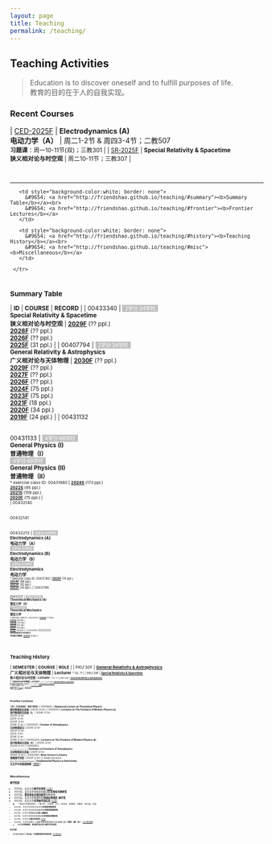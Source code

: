 ```yaml
---
layout: page
title: Teaching
permalink: /teaching/
---
```


<style>
table {
  font-family: arial, sans-serif;
  border-collapse: collapse;
  width: 100%;
}

td, th {
  border: 1px solid #dddddd;
  text-align: left;
  padding: 8px;
}

tr:nth-child(odd) {
  background-color: #dddddd;
}
</style>

<!---------------------------------------------------------------->

<script type="text/x-mathjax-config">

  MathJax.Hub.Config({
    tex2jax: {
      inlineMath: [ ['$','$'] ],
      processEscapes: true
    }
  });
</script>

<!---------------------------------------------------------------->

<script type="text/javascript"
  src="https://cdn.mathjax.org/mathjax/latest/MathJax.js?config=TeX-AMS-MML_HTMLorMML">
  </script>

<!---------------------------------------------------------------->

## <b>Teaching Activities</b>

> Education is to discover oneself and to fulfill purposes of life. <br>
> 教育的目的在于人的自我实现。

<a name="recent"></a>

### **Recent Courses**

<!-- | [GRA-2026F](gr26) | **General Relativity & Astrophysics**<br>**广义相对论与天体物理** | 周二10-11节，地点待定 |
| [TM-2026S](tm26) | **Theoretical Mechanics**<br>**理论力学** | 周一1-2节(单) & 周三7-8节；地点待定<br><small>**习题课**：周一1-2节(双)；地点待定 |  -->

| [CED-2025F](ced25) | **Electrodynamics (A)**<br>**电动力学（A）** | 周二1-2节 & 周四3-4节；二教507<br><small>**习题课**：周一10-11节(双)；三教301 | 
| [SR-2025F](sr25) | **Special Relativity & Spacetime**<br>**狭义相对论与时空观** | 周二10-11节；三教307 | 

<!-- 
| [TM-2025F](tm25) | **Theoretical Mechanics**<br>**理论力学** | 周二5-6节 & 周四7-8节；理教410<br><small>**习题课**: 周三10-11节(双)；理教201 |
| [GRA-2027F](gr27) | **General Relativity & Astrophysics**<br>**广义相对论与天体物理** | 周二10-11节，地点待定 |
-->

<br>

---

<p></p>

<table style="border-collapse: collapse; border: none;">
     <tr>

       <td style="background-color:white; border: none">
         &#9654; <a href="http://friendshao.github.io/teaching/#summary"><b>Summary Table</b></a><br>
         &#9654; <a href="http://friendshao.github.io/teaching/#frontier"><b>Frontier Lectures</b></a>
       </td>
 
       <td style="background-color:white; border: none">            
         &#9654; <a href="http://friendshao.github.io/teaching/#history"><b>Teaching History</b></a><br>
         &#9654; <a href="http://friendshao.github.io/teaching/#misc"><b>Miscellaneous</b></a>
       </td>

     </tr>
</table>

<p></p>

<a name="summary"></a>

### **Summary Table**

| **ID** | **COURSE** | **RECORD** |
| 00433340 | <span style="background-color:#C0C0C0"><small><font color="white">&nbsp; 2学分·34学时 &nbsp;</font></small></span><br>**Special Relativity & Spacetime**<br>**狭义相对论与时空观** | [**2029F**](sr29) (?? ppl.)<br>[**2028F**](sr28) (?? ppl.)<br>[**2026F**](sr26) (?? ppl.)<br>[**2025F**](sr25) (31 ppl.) | 
| 00407794 | <span style="background-color:#C0C0C0"><small><font color="white">&nbsp; 2学分·34学时 &nbsp;</font></small></span><br>**General Relativity & Astrophysics**<br>**广义相对论与天体物理** | [**2030F**](gr30) (?? ppl.)<br>[**2029F**](gr29) (?? ppl.)<br>[**2027F**](gr27) (?? ppl.)<br>[**2026F**](gr26) (?? ppl.)<br>[**2024F**](gr24) (75 ppl.)<br>[**2023F**](gr23) (75 ppl.)<br>[**2021F**](gr21) (18 ppl.)<br>[**2020F**](gr20) (34 ppl.)<br>[**2019F**](gr19) (24 ppl.) | 
| 00431132<br><br><br>00431133 | <span style="background-color:#C0C0C0"><small><font color="white">&nbsp; 4学分·68学时 &nbsp;</font></small></span><br>**General Physics (I)**<br>**普通物理（I）**<br><span style="background-color:#C0C0C0"><small><font color="white">&nbsp; 4学分·68学时 &nbsp;</font></small></span><br>**General Physics (II)**<br>**普通物理（II）**<br><small><small> * exercise class ID: 00431680 | [**2024S**](phy24) (173 ppl.)<br>[**2022S**](phy22) (95 ppl.)<br>[**2021S**](phy21) (159 ppl.)<br>[**2020F**](phy20) (75 ppl.) |  
| 00432140<br><br><br>00432141<br><br><br>00432213 | <span style="background-color:#C0C0C0"><small><font color="white">&nbsp; 4学分·68学时 &nbsp;</font></small></span><br>**Electrodynamics (A)**<br>**电动力学（A）**<br><span style="background-color:#C0C0C0"><small><font color="white">&nbsp; 3学分·51学时 &nbsp;</font></small></span><br>**Electrodynamics (B)**<br>**电动力学（B）**<br><span style="background-color:#C0C0C0"><small><font color="white">&nbsp; 3学分·51学时 &nbsp;</font></small></span><br>**Electrodynamics**<br>**电动力学**<br><small><small> * exercise class ID: 00432160 | [**2025F**](ced25) (74 ppl.)<br>[**2024F**](ced24) (88 ppl.)<br>[**2023F**](ced23) (92 ppl.)<br>[**2022F**](ced22) (30 ppl.) | 
| 00432198<br><br><br>00432211 | <span style="background-color:#C0C0C0"><small><font color="white">&nbsp; 4学分·68学时 &nbsp;</font></small></span><br>**Theoretical Mechanics (A)**<br>**理论力学（A）**<br><span style="background-color:#C0C0C0"><small><font color="white">&nbsp; 3学分·51学时 &nbsp;</font></small></span><br>**Theoretical Mechanics**<br>**理论力学**<br><small><small> * exercise class ID: 00432205 | [**2026S**](tm26) (?? ppl.)<br>[**2025S**](tm25a) (68 ppl.)<br>[**2024S**](tm24) (100 ppl.)<br>[**2022F**](thmech22) (101 ppl.)<br>[**2021F**](thmech21) (105 ppl.)<br>[**2019F**](thmech19) (96 ppl.) | 
| 00432296 | <span style="background-color:#C0C0C0"><small><font color="white">&nbsp; 2学分·34学时 &nbsp;</font></small></span><br>**Astroparticle Physics**<br>**天体粒子物理** | [**2022S**](astroparticle22) (8 ppl.) | 

<!-- | **累计** | **独立<small><font color="gray">（协同）</font></small>授课18<small><font color="gray">（1）</font></small>门次** |  **1348人次** | -->

<!-- 
| 00415692 | <span style="background-color:#C0C0C0"><small><font color="white">&nbsp; 4学分·68学时 &nbsp;</font></small></span><br>**General Relativity**<br>**广义相对论** | [**202X**](TBA) (?? ppl.)  | 
| 00432001 | <span style="background-color:#C0C0C0"><small><font color="white">&nbsp; 4学分·68学时 &nbsp;</font></small></span><br>**Fundamentals of Theoretical Physics (I)**<br>**理论物理基础（I）**<br><small><small> * exercise class ID: 00432011 | [**202X**](tp25) (?? ppl.) |  
-->

<br>
<p></p>

<a name="history"></a>

### **Teaching History**

<!-- | PKU'27F | [**General Relativity & Astrophysics**](gr27)<br>**广义相对论与天体物理** | **Lecturer** <small><small> * TA: ?? |
| PKU'26F | [**General Relativity & Astrophysics**](gr26)<br>**广义相对论与天体物理** | **Lecturer** <small><small> * TA: ?? |
| PKU'26S | [**Special Relativity & Spacetime**](sr26)<br>**狭义相对论与时空观** | **Lecturer** <small><small> * TA: ?? | -->

| **SEMESTER** | **COURSE** | **ROLE** | 
| PKU'30F | [**General Relativity & Astrophysics**](gr30)<br>**广义相对论与天体物理** | **Lecturer** <small><small> * TA: ?? |
| PKU'29F | [**Special Relativity & Spacetime**](sr29)<br>**狭义相对论与时空观** | **Lecturer** <small><small> * TA: ?? |
| PKU'29F | [**General Relativity & Astrophysics**](gr29)<br>**广义相对论与天体物理** | **Lecturer** <small><small> * TA: ?? |
| PKU'28F | [**Special Relativity & Spacetime**](sr28)<br>**狭义相对论与时空观** | **Lecturer** <small><small> * TA: ?? |
| PKU'27F | [**General Relativity & Astrophysics**](gr27)<br>**广义相对论与天体物理** | **Lecturer** <small><small> * TA: ?? |
| PKU'26F | [**General Relativity & Astrophysics**](gr26)<br>**广义相对论与天体物理** | **Lecturer** <small><small> * TA: ?? |
| PKU'26F | [**Special Relativity & Spacetime**](sr26)<br>**狭义相对论与时空观** | **Lecturer** <small><small> * TA: ?? |
| PKU'26S | [**Theoretical Mechanics**](tm26)<br>**理论力学** | **Lecturer** <small><small> * TAs: Zexin Hu & Ze Zhang |
| PKU'25F | [**Special Relativity & Spacetime**](sr25)<br>**狭义相对论与时空观** | **Lecturer** <small><small> * TA: Ze Zhang |
| PKU'25F | [**Electrodynamics (A)**](ced25)<br>**电动力学（A）** | **Lecturer** <small><small> * TAs: Shunshun Cao & Yacheng Kang |
| PKU'25S | [**Theoretical Mechanics (A)**](tm25a)<br>**理论力学（A）** | **Lecturer** <small><small> * TAs: Ziming Wang & Peixiang Ji |
| PKU'24F | [**Electrodynamics (A)**](ced24)<br>**电动力学（A）** | **Lecturer** <small><small> * TAs: Yiming Dong & Huapeng Gu |
| PKU'24F | [**General Relativity & Astrophysics**](gr24)<br>**广义相对论与天体物理** | **Lecturer** <small><small> * TA: Hanlin Song |
| PKU'24S | [**Theoretical Mechanics (A)**](tm24)<br>**理论力学（A）** | **Lecturer** <small><small> * TAs: Yacheng Kang & Fangcheng Wang |
| PKU'24S | [**General Physics (I)**](phy24)<br>**普通物理（I）** | **Lecturer** <small><small> * TAs: Peixiang Ji & Zexin Hu & Jierui Hu |
| AYEP'23 | [**Fundamental Physics in Astronomy**](https://pkutalent.learnworlds.com/course/astronomy)<br>**天文学中的基础物理** | **Lecturer** <small><small> * Asian Youth Exchange Program |
| PKU'23F | [**Electrodynamics (A)**](ced23)<br>**电动力学（A）** | **Lecturer** <small><small> * TAs: Zexin Hu & Hanlin Song |
| PKU'23F | [**General Relativity & Astrophysics**](gr23)<br>**广义相对论与天体物理** | **Lecturer** <small><small> * TA: Peixiang Ji |
| PKU'22F | [**Electrodynamics (B)**](ced22)<br>**电动力学（B）** | **Lecturer** <small><small> * TA: Yong Gao |
| PKU'22F | [**Theoretical Mechanics (A)**](thmech22)<br>**理论力学（A）** | **Lecturer** <small><small> * TAs: Muxin Liu & Hanlin Song |
| PKU'22S | [**General Physics (I)**](phy22)<br>**普通物理（I）** | **Lecturer** <small><small> * TAs: Ping He & Zipu Fan |
| PKU'22S | [**Astroparticle Physics**](astroparticle22)<br>**天体粒子物理** | **co-Lecturer** <small><small><br><i>with</i> Profs. B.-Q. Ma, R.-X. Xu, B. Chen, Z. Li, J. Liu |
| PKU'21F | [**Theoretical Mechanics (A)**](thmech21)<br>**理论力学（A）** | **Lecturer** <small><small> * TAs: Hongbo Li & Hulin Li |
| PKU'21F | [**General Relativity & Astrophysics**](gr21)<br>**广义相对论与天体物理** | **Lecturer** <small><small> * TA: Zihang Wang |
| PKU'21S | [**General Physics (I)**](phy21)<br>**普通物理（I）** | **Lecturer** <small><small> * TAs: Yong Gao & Zhongfu Zhang |
| PKU'20F | [**General Physics (II)**](phy20)<br>**普通物理（II）** | **Lecturer** <small><small> * TAs: Chang Liu & Lei Geng |
| PKU'20F | [**General Relativity & Astrophysics**](gr20)<br>**广义相对论与天体物理** | **Lecturer** <small><small> * TA: Tai Zhou |
| PKU'19F | [**Theoretical Mechanics (A)**](thmech19)<br>**理论力学（A）** | **Lecturer** <small><small> * TAs: Chang Liu & Yong Gao |
| PKU'19F | [**General Relativity & Astrophysics**](gr19)<br>**广义相对论与天体物理** | **Lecturer** <small><small> * TA: Xionghui Cao |
| PKU'13F | [**Quantum Statistical Physics**](qsp2013)<br>**量子统计物理** | **TA** <small><small> * Lectured by Prof. Ryuichi Shindou |
| PKU'10F | **What is Science?**<br>**科学是什么** | **TA** <small><small> * Lectured by Profs. Yi Rao & Guosheng Wu |
| PKU'10S | **Probability Theory and Statistics**<br>**概率统计** | **TA** <small><small> * Lectured by Prof. Zhenxi Dong |
| PKU'09F | **Linear Algebra**<br>**线性代数** | **TA** <small><small> * Lectured by Prof. Maoying Tian <br> ** <b> Excellent Teaching Assistant</b> Award |

<br>
<p></p>

<a name="frontier"></a>

### **Frontier Lectures**

| **ID** | **COURSE** | **RECORD** |
| 00415662 | **Advanced Lecture on Theoretical Physics**<br>**理论物理前沿讲座** | 2023S (2 hr) | 
| 00430151 | **Lectures on The Frontiers of Modern Physics (Ⅰ)**<br>**现代物理前沿讲座（I）** | 2024F (2 hr)<br>2023F (2 hr)<br>2021F (2 hr)<br>2020F (2 hr)<br>2018F (2 hr) | 
| 00431547 | **Frontier of Astrophysics**<br>**天体物理前沿** | 2024F (2 hr)<br>2023F (2 hr)<br>2021F (1 hr)<br>2019F (2 hr)<br>2019S (2 hr) | 
| 00432224 | **Lectures on The Frontiers of Modern Physics (ⅠI)**<br>**现代物理前沿讲座（II）** | 2024S (2 hr)<br>2023S (2 hr) | 
| 00920012<br><font color="gray"><small><small> * Tsinghua University</small></small></font> | **Seminars on Frontiers of Astrophysics**<br>**天体物理前沿讲座** | 2021F (2 hr)<br>2020F (2 hr) |
| 01035390 | **Boya Science Lectures**<br>**博雅理学讲堂** | 2022F (2 hr) | 
| <small>亚洲青少年交流计划<br><small>Asian Youth Exchange Program</small></small> | **Fundamental Physics in Astronomy**<br>**天文学中的基础物理** | [**2023**](https://pkutalent.learnworlds.com/course/astronomy) |

<br>
<p></p>

<a name="misc"></a>

### **Miscellaneous**

#### 教学奖励

- 2025年，北京大学**教学优秀奖** [[公告](https://portal.pku.edu.cn/portal2017/#/schoolNoticeDetail/450643)]
- 2023年，北京大学本科生科研训练**优秀指导教师奖**
- 2023年，**䇹政基金卓越贡献奖**优秀导师
- 2023年，北京大学物理学院**钟盛标物理奖-教学奖**
- 2023年，北京大学**优秀教学团队奖** [[公告](https://portal.pku.edu.cn/portal2017/#/schoolNoticeDetail/424853)]
  - <small>**电动力学教学团队：**朱守华、刘克新、刘川、彭良友、宋慧超、刘雄军、邵立晶、刘佳
- 2023年，北京大学本科毕业论文**优秀指导教师奖**
- 2022年，北京大学本科生科研训练**优秀指导教师奖**
- 2021年，北京大学物理学院**育人奉献奖**
- 2021年，北京大学本科生科研训练**优秀指导教师奖**
- 2021年，北京大学**教学优秀奖** [[公告](https://portal.pku.edu.cn/portal2017/#/schoolNoticeDetail/393840)]
- 2020年，北京大学第二十届青年教师教学基本功比赛理工类**一等奖（第一名）** [[北大新闻网](https://news.pku.edu.cn/xwzh/0f1e21b1407d4b8c8e96903a5adcddd4.htm)]
  - <small>并获得**优秀教案奖**、**最佳教学演示奖**和**最受学生欢迎奖**

####  相关报道

- 青年教师谈教学之“**邵立晶：打造攀登物理世界的阶梯**” [[北大教务部](https://mp.weixin.qq.com/s/c2FjHwyffPuv93Eu6cMNEw)]
